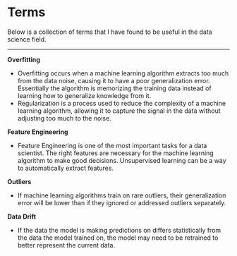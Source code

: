 # Terms  
Below is a collection of terms that I have found to be useful in the data science field.  

---

**Overfitting**  
- Overfitting occurs when a machine learning algorithm extracts too much from the data noise, causing it to have a poor generalization error.  Essentially the algorithm is memorizing the training data instead of learning how to generalize knowledge from it.  
- Regularization is a process used to reduce the complexity of a machine learning algorithm, allowing it to capture the signal in the data without adjusting too much to the noise.  
  
**Feature Engineering**  
- Feature Engineering is one of the most important tasks for a data scientist. The right features are necessary for the machine learning algorithm to make good decisions. Unsupervised learning can be a way to automatically extract features.  

**Outliers**  
- If machine learning algorithms train on rare outliers, their generalization error will be lower than if they ignored or addressed outliers separately.  

**Data Drift**  
- If the data the model is making predictions on differs statistically from the data the model trained on, the model may need to be retrained to better represent the current data.